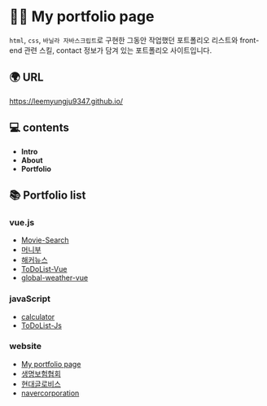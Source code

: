 # 👩🏻 My portfolio page
`html`, `css`, `바닐라 자바스크립트`로 구현한 그동안 작업했던 포트폴리오 리스트와 front-end 관련 스킬, contact 정보가 담겨 있는 포트폴리오 사이트입니다. 

## 🌍 URL
https://leemyungju9347.github.io/

## 💻 contents
- **Intro**
- **About**
- **Portfolio**

## 📚 Portfolio list
### vue.js
- [Movie-Search](https://github.com/leemyungju9347/Movie-Search)
- [머니부](https://elated-albattani-035181.netlify.app/)
- [해커뉴스](https://loving-noyce-179107.netlify.app/news)
- [ToDoList-Vue](https://dazzling-davinci-6deee4.netlify.app/)
- [global-weather-vue](https://musing-mirzakhani-1aeb0f.netlify.app/)

### javaScript
- [calculator](https://leemyungju9347.github.io/calculator/index.html)
- [ToDoList-Js](https://leemyungju9347.github.io/ToDoList-Js/index.html)

### website
- [My portfolio page](https://leemyungju9347.github.io/)
- [생명보험협회](https://leemyungju9347.github.io/Korea-Life-Insurance/index.html)
- [현대글로비스](https://leemyungju9347.github.io/hyundai/index.html)
- [navercorporation](https://leemyungju9347.github.io/navercorporation/index.html)

